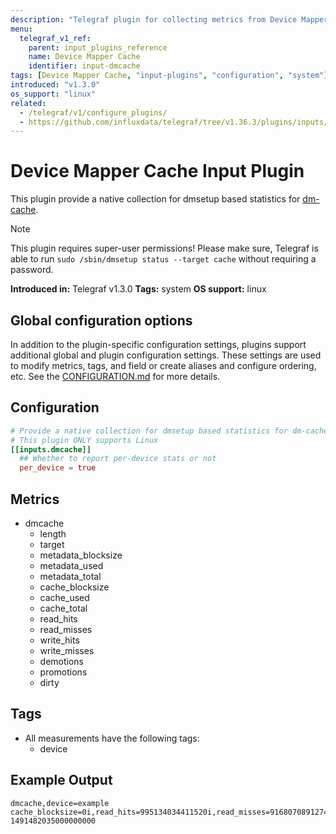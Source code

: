 ```yaml
---
description: "Telegraf plugin for collecting metrics from Device Mapper Cache"
menu:
  telegraf_v1_ref:
    parent: input_plugins_reference
    name: Device Mapper Cache
    identifier: input-dmcache
tags: [Device Mapper Cache, "input-plugins", "configuration", "system"]
introduced: "v1.3.0"
os_support: "linux"
related:
  - /telegraf/v1/configure_plugins/
  - https://github.com/influxdata/telegraf/tree/v1.36.3/plugins/inputs/dmcache/README.md, Device Mapper Cache Plugin Source
---
```


# Device Mapper Cache Input Plugin

This plugin provide a native collection for dmsetup based statistics for
[dm-cache](https://docs.kernel.org/admin-guide/device-mapper/cache.html).

> [!NOTE]
> This plugin requires super-user permissions! Please make sure, Telegraf is
> able to run `sudo /sbin/dmsetup status --target cache` without requiring a
> password.

**Introduced in:** Telegraf v1.3.0
**Tags:** system
**OS support:** linux

[dmcache]: https://docs.kernel.org/admin-guide/device-mapper/cache.html

## Global configuration options <!-- @/docs/includes/plugin_config.md -->

In addition to the plugin-specific configuration settings, plugins support
additional global and plugin configuration settings. These settings are used to
modify metrics, tags, and field or create aliases and configure ordering, etc.
See the [CONFIGURATION.md](/telegraf/v1/configuration/#plugins) for more details.

[CONFIGURATION.md]: ../../../docs/CONFIGURATION.md#plugins

## Configuration

```toml @sample.conf
# Provide a native collection for dmsetup based statistics for dm-cache
# This plugin ONLY supports Linux
[[inputs.dmcache]]
  ## Whether to report per-device stats or not
  per_device = true
```

## Metrics

- dmcache
  - length
  - target
  - metadata_blocksize
  - metadata_used
  - metadata_total
  - cache_blocksize
  - cache_used
  - cache_total
  - read_hits
  - read_misses
  - write_hits
  - write_misses
  - demotions
  - promotions
  - dirty

## Tags

- All measurements have the following tags:
  - device

## Example Output

```text
dmcache,device=example cache_blocksize=0i,read_hits=995134034411520i,read_misses=916807089127424i,write_hits=195107267543040i,metadata_used=12861440i,write_misses=563725346013184i,promotions=3265223720960i,dirty=0i,metadata_blocksize=0i,cache_used=1099511627776ii,cache_total=0i,length=0i,metadata_total=1073741824i,demotions=3265223720960i 1491482035000000000
```
